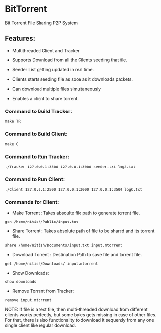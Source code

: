 # BitTorrent
Bit Torrent File Sharing P2P System

## Features:

* Multithreaded Client and Tracker

* Supports Download from all the Cilents seeding that file.

* Seeder List getting updated in real time.

* Clients starts seeding file as soon as it downloads packets.

* Can download multiple files simultaneously

* Enables a client to share torrent.

### Command to Build Tracker:

`make TR`

### Command to Build Client:

`make C`

### Command to Run Tracker:

`./Tracker 127.0.0.1:3500 127.0.0.1:3000 seeder.txt log2.txt`

### Command to Run Client: 

`./Client 127.0.0.1:2500 127.0.0.1:3000 127.0.0.1:3500 logC.txt`

### Commands for Client:

* Make Torrent : Takes absoulte file path to generate torrent file.

`gen /home/nitish/Public/input.txt`

* Share Torrent : Takes absolute path of file to be shared and its torrent file.

`share /home/nitish/Documents/input.txt input.mtorrent`

* Download Torrent : Destination Path to save file and torrent file.

`get /home/nitish/Downloads/ input.mtorrent`

* Show Downloads:

`show downloads`

* Remove Torrent from Tracker:

`remove input.mtorrent`

NOTE: If file is a text file, then multi-threaded download from different clients works perfectly, but some bytes gets missing in case of other files. For that, there is also functionality to download it sequently from any one single client like regular download.
